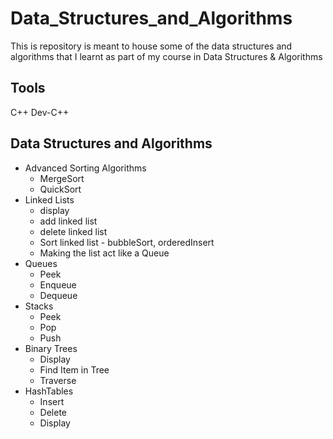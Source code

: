 # Data_Structures_and_Algorithms
This is repository is meant to house some of the data structures and algorithms that I learnt as part of my course in Data Structures & Algorithms

## Tools 
C++
Dev-C++

## Data Structures and Algorithms
- Advanced Sorting Algorithms
    - MergeSort
    - QuickSort
 - Linked Lists 
    - display
    - add linked list
    - delete linked list
    - Sort linked list - bubbleSort, orderedInsert
    - Making the list act like a Queue 
 - Queues
    - Peek
    - Enqueue
    - Dequeue
 - Stacks
    - Peek
    - Pop
    - Push
 - Binary Trees
    - Display
    - Find Item in Tree
    - Traverse 
 - HashTables
    - Insert
    - Delete
    - Display

